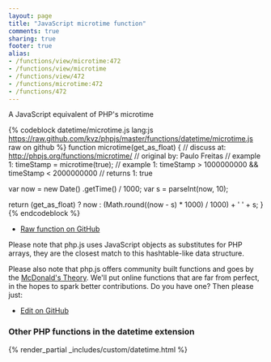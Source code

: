 ```yaml
---
layout: page
title: "JavaScript microtime function"
comments: true
sharing: true
footer: true
alias:
- /functions/view/microtime:472
- /functions/view/microtime
- /functions/view/472
- /functions/microtime:472
- /functions/472
---
```

<!-- Generated by Rakefile:build -->
A JavaScript equivalent of PHP's microtime

{% codeblock datetime/microtime.js lang:js https://raw.github.com/kvz/phpjs/master/functions/datetime/microtime.js raw on github %}
function microtime(get_as_float) {
  //  discuss at: http://phpjs.org/functions/microtime/
  // original by: Paulo Freitas
  //   example 1: timeStamp = microtime(true);
  //   example 1: timeStamp > 1000000000 && timeStamp < 2000000000
  //   returns 1: true

  var now = new Date()
    .getTime() / 1000;
  var s = parseInt(now, 10);

  return (get_as_float) ? now : (Math.round((now - s) * 1000) / 1000) + ' ' + s;
}
{% endcodeblock %}

 - [Raw function on GitHub](https://github.com/kvz/phpjs/blob/master/functions/datetime/microtime.js)

Please note that php.js uses JavaScript objects as substitutes for PHP arrays, they are 
the closest match to this hashtable-like data structure. 

Please also note that php.js offers community built functions and goes by the 
[McDonald's Theory](https://medium.com/what-i-learned-building/9216e1c9da7d). We'll put online 
functions that are far from perfect, in the hopes to spark better contributions. 
Do you have one? Then please just: 

 - [Edit on GitHub](https://github.com/kvz/phpjs/edit/master/functions/datetime/microtime.js)


### Other PHP functions in the datetime extension
{% render_partial _includes/custom/datetime.html %}
